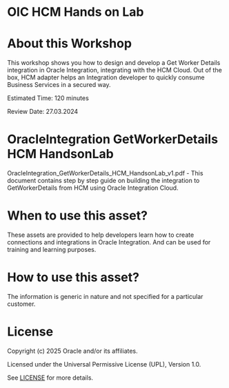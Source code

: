 # OIC HCM Hands on Lab

# About this Workshop

This workshop shows you how to design and develop a Get Worker Details integration in Oracle Integration, integrating with the HCM Cloud. Out of the box, HCM adapter helps an Integration developer to quickly consume Business Services in a secured way.

Estimated Time: 120 minutes

Review Date: 27.03.2024

# OracleIntegration GetWorkerDetails HCM HandsonLab

 OracleIntegration_GetWorkerDetails_HCM_HandsonLab_v1.pdf - This document contains step by step guide on building the integration to GetWorkerDetails from HCM using Oracle Integration Cloud. 

# When to use this asset?

These assets are provided to help developers learn how to create connections and integrations in Oracle Integration. And can be used for training and learning purposes.

# How to use this asset?

The information is generic in nature and not specified for a particular customer. 



# License

Copyright (c) 2025 Oracle and/or its affiliates.

Licensed under the Universal Permissive License (UPL), Version 1.0.

See [LICENSE](https://github.com/oracle-devrel/technology-engineering/blob/main/LICENSE) for more details.
